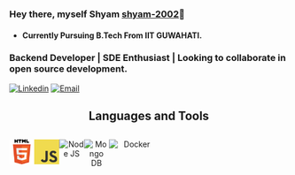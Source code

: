  ### Hey there, myself Shyam  [shyam-2002][website]👋
 <h4>       

- Currently Pursuing B.Tech From **IIT GUWAHATI.**
 
<h4/>
  
  ### Backend Developer | SDE Enthusiast | Looking to collaborate in open source development.
  
<!--   ### <h2 align="center">🤳 Feel Free to **Contact Me**<h2/> -->
 <body>
    <div class="img1">
<p align='left'>
<a href="https://www.linkedin.com/in/shyam-sundar-goyal/" target="_blank"><img src="https://icons.iconarchive.com/icons/alecive/flatwoken/64/Apps-Linkedin-icon.png" width="30" alt="Linkedin"></a>  <a href="mailto:goyalshyamsundar2@gmail.com" target="_blank">
 <img src="https://icons.iconarchive.com/icons/wwalczyszyn/android-style-honeycomb/64/GMail-icon.png" width="33" alt="Email"></a>
<p/>
</div>
</body>
  
### <h2 align="center"> Languages and Tools<h2/>

<p align="center">
<img align="left" alt="HTML5" width="45px" src="https://raw.githubusercontent.com/github/explore/80688e429a7d4ef2fca1e82350fe8e3517d3494d/topics/html/html.png" />
<img align="left" alt="JavaScript" width="45px" src="https://raw.githubusercontent.com/github/explore/80688e429a7d4ef2fca1e82350fe8e3517d3494d/topics/javascript/javascript.png" />
<img align="left" alt="Node JS" width="45px" src="https://icon-library.com/images/node-js-icon/node-js-icon-15.jpg" />
<img align="left" alt="Mongo DB" width="45px" src="https://cdn.icon-icons.com/icons2/2415/PNG/512/mongodb_plain_wordmark_logo_icon_146423.png" />
<img align="left" alt="Docker" width="85px" src="https://logos-world.net/wp-content/uploads/2021/02/Docker-Symbol.png" />
</p> 
<br />
<br />
 
<!-- ---

   
 <br/> -->
 
<!--  ### <h2 align="center">🔥 My Contribution Streak 🔥<h2/>
<p align="center">
 
  <a href="https://github.com/shyam-2002/github-readme-streak-stats">
    <img src="https://github-readme-streak-stats.herokuapp.com?user=shyam-2002&theme=neon-dark&hide_border=true&border=D3DD21"/>
  </a> -->
<!--     
### <h2 align="center">🏆 Github Trophies 🏆<h2/>
<p align="center">
  <a href="https://github.com/ryo-ma/github-profile-trophy" target="_blank">
    <img src="https://github-profile-trophy.vercel.app/?username=shyam-2002&theme=gruvbox"/>
  </a>
</p> -->
    
<!-- ### <h2 align="center">⚙️ Github Stats ⚙️<h2/>   

<p align="center">
<img src="https://github-readme-stats.vercel.app/api?username=shyam-2002&show_icons=true&theme=dracula" alt="Shyam" />
</p>

<p align="center">
<img src="https://github-readme-stats.vercel.app/api/top-langs/?username=shyam-2002&theme=dracula&layout=compact" alt="Shyam" />
</p> -->

[website]: https://github.com/shyam-2002
[linkedin]: https://www.linkedin.com/in/shyam-sundar-goyal/
